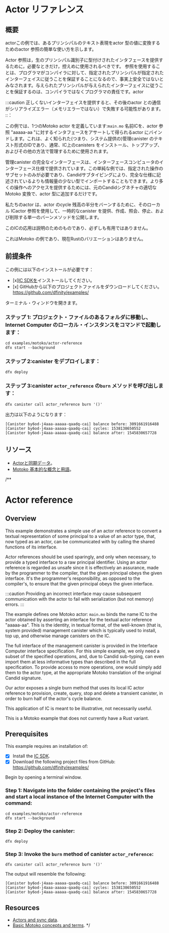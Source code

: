 # Actor リファレンス

## 概要

actorこの例では、あるプリンシパルのテキスト表現をactor 型の値に変換するためのactor 参照の簡単な使い方を示します。

Actor 参照は，生のプリンシパル識別子に型付けされたインタフェースを提供するために，必要なときだけ，控えめに使用されるべきです。 参照を使用することは、プログラマがコンパイラに対して、指定されたプリンシパルが指定されたインターフェイスに従うことを保証することになるので、事実上安全ではないとみなされます。与えられたプリンシパルが与えられたインターフェイスに従うことを保証するのは、コンパイラではなくプログラマの責任です。actor 

:::caution
正しくないインターフェイスを提供すると、その後のactor との通信がシリアライズエラー（メモリエラーではない）で失敗する可能性があります。
::：

この例では、1つのMotoko actor を定義しています:`main.mo` 名前ICを、actor 参照 "aaaaa-aa "に対するインタフェースをアサートして得られるactor にバインドします。これは、よく知られた(つまり、システム提供の)管理canister のテキスト形式のIDであり、通常、IC上のcanisters をインストール、トップアップ、およびその他の方法で管理するために使用されます。

管理canister の完全なインターフェースは、インターフェースコンピュータのインターフェース仕様で提供されています。この単純な例では、指定された操作のサブセットのみが必要であり、Candidサブタイピングにより、完全な仕様に記述されているよりも情報量の少ない型でインポートすることもできます。より多くの操作へのアクセスを提供するためには、元のCandidシグネチャの適切なMotoko 変換で、actor 型に追加するだけです。

私たちのactor は、actor のcycle 残高の半分をバーンするために、そのローカル ICactor 参照を使用して、一時的なcanister を提供、作成、照会、停止、および削除する単一のバーンメソッドを公開します。

このICの応用は説明のためのものであり、必ずしも有用ではありません。

これはMotoko の例であり、現在Rustのバリエーションはありません。

## 前提条件

この例には以下のインストールが必要です：

- \[x\][IC SDKを](../developer-docs/setup/install/index.mdx)インストールしてください。
- \[x\] GitHubから以下のプロジェクトファイルをダウンロードしてください。https://github.com/dfinity/examples/

ターミナル・ウィンドウを開きます。

### ステップ 1: プロジェクト・ファイルのあるフォルダに移動し、Internet Computer のローカル・インスタンスをコマンドで起動します：

    cd examples/motoko/actor-reference
    dfx start --background

### ステップ 2:canister をデプロイします：

    dfx deploy

### ステップ 3:canister `actor_reference` の`burn` メソッドを呼び出します：

    dfx canister call actor_reference burn '()'

出力は以下のようになります：

    [Canister by6od-j4aaa-aaaaa-qaadq-cai] balance before: 3091661916488
    [Canister by6od-j4aaa-aaaaa-qaadq-cai] cycles: 1538138650552
    [Canister by6od-j4aaa-aaaaa-qaadq-cai] balance after: 1545830657728

## リソース

- [Actorと同期データ](../motoko/main/actors-async.md)。
- [ Motoko 基本的な概念と用語](../motoko/main/basic-concepts.md)。

/**
# Actor reference

## Overview

This example demonstrates a simple use of an actor reference to convert a textual representation of some principal to a value of an actor type, that, now typed as an actor, can be communicated with by calling the shared functions of its interface.

Actor references should be used sparingly, and only when necessary, to provide a typed interface to a raw principal identifier. Using an actor reference is regarded as unsafe since it is effectively an assurance, made by the programmer to the compiler, that the given principal obeys the given interface. It's the programmer's responsibility, as opposed to the compiler's, to ensure that the given principal obeys the given interface.

:::caution
Providing an incorrect interface may cause subsequent communication with the actor to fail with serialization (but not memory) errors.
:::

The example defines one Motoko actor: `main.mo` binds the name IC to the actor obtained by asserting an interface for the textual actor reference "aaaaa-aa". This is the identity, in textual format, of the well-known (that is, system provided) management canister which is typically used to install, top up, and otherwise manage canisters on the IC.

The full interface of the management canister is provided in the Interface Computer interface specification. For this simple example, we only need a subset of the specified operations, and, due to Candid sub-typing, can even import them at less informative types than described in the full specification. To provide access to more operations, one would simply add them to the actor type, at the appropriate Motoko translation of the original Candid signature.

Our actor exposes a single burn method that uses its local IC actor reference to provision, create, query, stop and delete a transient canister, in order to burn half of the actor's cycle balance.

This application of IC is meant to be illustrative, not necessarily useful.

This is a Motoko example that does not currently have a Rust variant. 


## Prerequisites
This example requires an installation of:

- [x] Install the [IC SDK](../developer-docs/setup/install/index.mdx).
- [x] Download the following project files from GitHub: https://github.com/dfinity/examples/

Begin by opening a terminal window.

### Step 1: Navigate into the folder containing the project's files and start a local instance of the Internet Computer with the command:

```
cd examples/motoko/actor-reference
dfx start --background
```

### Step 2: Deploy the canister:

```
dfx deploy
```

### Step 3: Invoke the `burn` method of canister `actor_reference`:

```
dfx canister call actor_reference burn '()'
```

The output will resemble the following:

```
[Canister by6od-j4aaa-aaaaa-qaadq-cai] balance before: 3091661916488
[Canister by6od-j4aaa-aaaaa-qaadq-cai] cycles: 1538138650552
[Canister by6od-j4aaa-aaaaa-qaadq-cai] balance after: 1545830657728
```

## Resources

- [Actors and sync data](../motoko/main/actors-async.md).
- [Basic Motoko concepts and terms](../motoko/main/basic-concepts.md).
*/